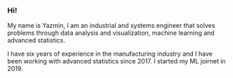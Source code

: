 ### Hi!
My name is Yazmin, I am an industrial and systems engineer that solves problems through data analysis and visualization, machine learning and advanced statistics.

I have six years of experience in the manufacturing industry and I have been working with advanced statistics since 2017.
I started my ML joirnet in 2019. 

<!--
**yazminmo/yazminmo** is a ✨ _special_ ✨ repository because its `README.md` (this file) appears on your GitHub profile.

Here are some ideas to get you started:

- 🔭 I’m currently working on ...
- 🌱 I’m currently learning ...
- 👯 I’m looking to collaborate on ...
- 🤔 I’m looking for help with ...
- 💬 Ask me about ...
- 📫 How to reach me: ...
- 😄 Pronouns: ...
- ⚡ Fun fact: ...
-->
